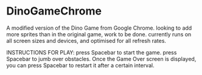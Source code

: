 # DinoGameChrome
A modified version of the Dino Game from Google Chrome.
looking to add more sprites than in the original game, work to be done.
currently runs on all screen sizes and devices, and optimised for all refresh rates.

INSTRUCTIONS FOR PLAY:
press Spacebar to start the game.
press Spacebar to jumb over obstacles.
Once the Game Over screen is displayed, you can press Spacebar to restart it after a certain interval.
